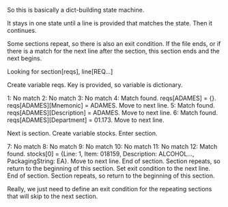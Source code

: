 So this is basically a dict-building state machine.

It stays in one state until a line is provided that matches the state. Then it continues.

Some sections repeat, so there is also an exit condition. If the file ends, or if there is a match for the next line after the section, this section ends and the next begins.

Looking for section[reqs], line[REQ...]

Create variable reqs. Key is provided, so variable is dictionary.

1: No match
2: No match
3: No match
4: Match found. reqs[ADAMES] = {}. reqs[ADAMES][Mnemonic] = ADAMES. Move to next line.
5: Match found. reqs[ADAMES][Description] = ADAMES. Move to next line.
6: Match found. reqs[ADAMES][Department] = 01.173. Move to next line.

Next is section. Create variable stocks. Enter section. 

7: No match
8: No match
9: No match
10: No match
11: No match
12: Match found. stocks[0] = {Line: 1, Item: 018159, Description: ALCOHOL..., PackagingString: EA}. Move to next line.
End of section. Section repeats, so return to the beginning of this section. 
Set exit condition to the next line. End of section. Section repeats, so return to the beginning of this section.


Really, we just need to define an exit condition for the repeating sections that will skip to the next section.

